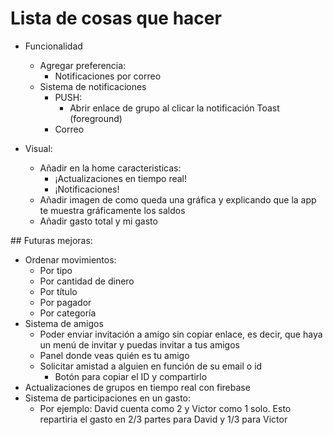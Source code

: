 # Lista de cosas que hacer

- Funcionalidad
  - Agregar preferencia:
    - Notificaciones por correo
  - Sistema de notificaciones
    - PUSH:
      - Abrir enlace de grupo al clicar la notificación Toast (foreground)
    - Correo

- Visual:
  - Añadir en la home caracteristicas:
    - ¡Actualizaciones en tiempo real!
    - ¡Notificaciones!
  - Añadir imagen de como queda una gráfica y explicando que la app te muestra gráficamente los saldos
  - Añadir gasto total y mi gasto

## Futuras mejoras:

- Ordenar movimientos:
  - Por tipo
  - Por cantidad de dinero
  - Por título
  - Por pagador
  - Por categoría
- Sistema de amigos
  - Poder enviar invitación a amigo sin copiar enlace, es decir, que haya un menú de invitar y puedas invitar a tus amigos
  - Panel donde veas quién es tu amigo
  - Solicitar amistad a alguien en función de su email o id
    - Botón para copiar el ID y compartirlo
- Actualizaciones de grupos en tiempo real con firebase
- Sistema de participaciones en un gasto:
  - Por ejemplo: David cuenta como 2 y Victor como 1 solo. Esto repartiria el gasto en 2/3 partes para David y 1/3 para Victor
